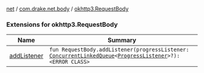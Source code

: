 [net](../../index.md) / [com.drake.net.body](../index.md) / [okhttp3.RequestBody](./index.md)

### Extensions for okhttp3.RequestBody

| Name | Summary |
|---|---|
| [addListener](add-listener.md) | `fun RequestBody.addListener(progressListener: `[`ConcurrentLinkedQueue`](https://docs.oracle.com/javase/6/docs/api/java/util/concurrent/ConcurrentLinkedQueue.html)`<`[`ProgressListener`](../../com.drake.net.request/-progress-listener/index.md)`>?): <ERROR CLASS>` |
